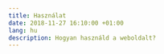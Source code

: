 ```yaml
---
title: Használat
date: 2018-11-27 16:10:00 +01:00
lang: hu
description: Hogyan használd a weboldalt?
---
```


